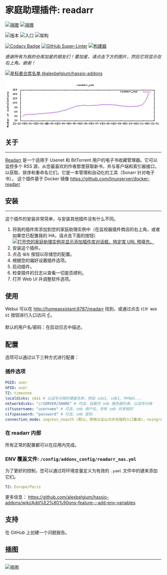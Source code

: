 # 家庭助理插件: readarr

[![捐赠][donation-badge]](https://www.buymeacoffee.com/alexbelgium)
[![捐赠][paypal-badge]](https://www.paypal.com/donate/?hosted_button_id=DZFULJZTP3UQA)

![版本](https://img.shields.io/badge/dynamic/json?label=Version&query=%24.version&url=https%3A%2F%2Fraw.githubusercontent.com%2Falexbelgium%2Fhassio-addons%2Fmaster%2Freadarr%2Fconfig.json)
![入口](https://img.shields.io/badge/dynamic/json?label=Ingress&query=%24.ingress&url=https%3A%2F%2Fraw.githubusercontent.com%2Falexbelgium%2Fhassio-addons%2Fmaster%2Freadarr%2Fconfig.json)
![架构](https://img.shields.io/badge/dynamic/json?color=success&label=Arch&query=%24.arch&url=https%3A%2F%2Fraw.githubusercontent.com%2Falexbelgium%2Fhassio-addons%2Fmaster%2Freadarr%2Fconfig.json)

[![Codacy Badge](https://app.codacy.com/project/badge/Grade/9c6cf10bdbba45ecb202d7f579b5be0e)](https://www.codacy.com/gh/alexbelgium/hassio-addons/dashboard?utm_source=github.com&utm_medium=referral&utm_content=alexbelgium/hassio-addons&utm_campaign=Badge_Grade)
[![GitHub Super-Linter](https://img.shields.io/github/actions/workflow/status/alexbelgium/hassio-addons/weekly-supelinter.yaml?label=Lint%20code%20base)](https://github.com/alexbelgium/hassio-addons/actions/workflows/weekly-supelinter.yaml)
[![构建器](https://img.shields.io/github/actions/workflow/status/alexbelgium/hassio-addons/onpush_builder.yaml?label=Builder)](https://github.com/alexbelgium/hassio-addons/actions/workflows/onpush_builder.yaml)

[donation-badge]: https://img.shields.io/badge/Buy%20me%20a%20coffee%20(no%20paypal)-%23d32f2f?logo=buy-me-a-coffee&style=flat&logoColor=white
[paypal-badge]: https://img.shields.io/badge/Buy%20me%20a%20coffee%20with%20Paypal-0070BA?logo=paypal&style=flat&logoColor=white

_感谢所有为我的仓库加星的朋友们！要加星，请点击下方的图片，然后它将显示在右上角。谢谢！_

[![星标者仓库名单 @alexbelgium/hassio-addons](https://raw.githubusercontent.com/alexbelgium/hassio-addons/master/.github/stars2.svg)](https://github.com/alexbelgium/hassio-addons/stargazers)

![下载量变化](https://raw.githubusercontent.com/alexbelgium/hassio-addons/master/readarr/stats.png)

## 关于

---

[Readarr](https://github.com/Readarr/Readarr) 是一个适用于 Usenet 和 BitTorrent 用户的电子书收藏管理器。它可以监控多个 RSS 源，从您最喜欢的作者那里获取新书，并与客户端和索引器接口，以获取、排序和重命名它们。它是一本管理和自动化的工具（Sonarr 针对电子书）。
这个插件基于 Docker 镜像 https://github.com/linuxserver/docker-readarr

## 安装

---

这个插件的安装非常简单，与安装其他插件没有什么不同。

1. 将我的插件库添加到您的家庭助理实例中（在监视器插件商店的右上角，或者如果您已配置我的 HA，请点击下面的按钮）
   [![打开您的家庭助理实例并显示添加插件库对话框，特定库 URL 预填充。](https://my.home-assistant.io/badges/supervisor_add_addon_repository.svg)](https://my.home-assistant.io/redirect/supervisor_add_addon_repository/?repository_url=https%3A%2F%2Fgithub.com%2Falexbelgium%2Fhassio-addons)
2. 安装这个插件。
3. 点击 `保存` 按钮以存储您的配置。
4. 根据您的偏好设置插件选项。
5. 启动插件。
6. 检查插件的日志以查看一切是否顺利。
7. 打开 Web UI 并调整软件选项。

## 使用

Webui 可以在 <http://homeassistant:8787/readarr> 找到，或通过点击 `打开 Web UI` 按钮进行入口访问 ☝️。

默认的用户名/密码：在启动日志中描述。

## 配置

选项可以通过以下三种方式进行配置：

### 插件选项

```yaml
PGID: user
GPID: user
TZ: timezone
localdisks: sda1 # 以逗号分隔的硬盘名称，例如 sda1, sdb1, MYNAS...
networkdisks: "//SERVER/SHARE" # 可选，挂载的 smb 服务器列表，以逗号分隔
cifsusername: "username" # 可选，smb 用户名，所有 smb 共享相同
cifspassword: "password" # 可选，smb 密码
connection_mode: ingress_noauth (默认，禁用认证以允许无缝的入口集成)，noingress_auth (禁用入口以允许更简单的外部 URL，启用认证)，ingress_auth (同时启用入口和认证)
```

### 在 readarr 内部

所有正常的配置都可以在应用内完成。

### ENV 覆盖文件: `/config/addons_config/readarr_nas.yml`

为了更好的控制，您可以通过将环境变量定义为有效的 `.yaml` 文件中的键来添加它们。

```yaml
TZ: Europe/Paris
```

更多信息： https://github.com/alexbelgium/hassio-addons/wiki/Add%E2%80%90ons-feature-:-add-env-variables

## 支持

在 GitHub 上创建一个问题报告。

## 插图

---

![插图](https://readarr.com/img/slider/artistdetails.png)

[repository]: https://github.com/alexbelgium/hassio-addons